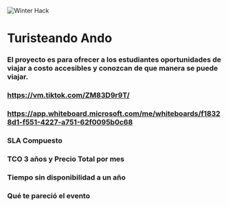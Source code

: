 ![Winter Hack](https://user-images.githubusercontent.com/9124597/146692867-3129ccaf-adfe-4ea4-a4ed-33c6c1a88712.png)

# Turisteando Ando

### El proyecto es para ofrecer a los estudiantes oportunidades de viajar a costo accesibles y conozcan de que manera se puede viajar.

### https://vm.tiktok.com/ZM83D9r9T/

### https://app.whiteboard.microsoft.com/me/whiteboards/f18328d1-f551-4227-a751-62f0095b0c68

### SLA Compuesto

### TCO 3 años y Precio Total por mes

### Tiempo sin disponibilidad a un año

### Qué te pareció el evento
